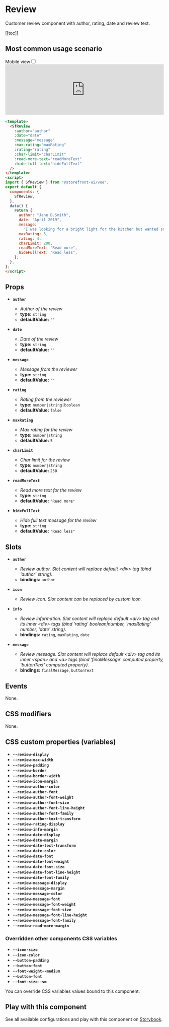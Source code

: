# Review

Customer review component with author, rating, date and review text.

[[toc]]

## Most common usage scenario

<div class="vuepress-mobile">
    <label for="vuepress-mobile" class="vuepress-mobile-label">Mobile view</label><input id="vuepress-mobile" type="checkbox" class="vuepress-mobile-checkbox">
    <iframe class="storybook-iframe" src="https://storybook.storefrontui.io/iframe.html?id=molecules-review--common" style="width: 100%; border: 0; border-bottom: 1px solid #eee;height: 10rem"></iframe>
  </div>

```html
<template>
  <SfReview
    :author="author"
    :date="date"
    :message="message"
    :max-rating="maxRating"
    :rating="rating"
    :char-limit="charLimit"
    :read-more-text="readMoreText"
    :hide-full-text="hideFullText"
  />
</template>
<script>
import { SfReview } from "@storefront-ui/vue";
export default {
  components: {
    SfReview,
  },
  data() {
    return {
      author: "Jane D.Smith",
      date: "April 2019",
      message:
        "I was looking for a bright light for the kitchen but wanted some item more modern than a strip light. this one is perfect, very bright and looks great. I can comment on interlation as I had an electrition instal it. Would recommend.",
      maxRating: 5,
      rating: 4,
      charLimit: 200,
      readMoreText: "Read more",
      hideFullText: "Read less",
    };
  },
};
</script>
```

## Props

- **`author`**
  - _Author of the review_
  - **type:** `string`
  - **defaultValue:** `""`

- **`date`**
  - _Date of the review_
  - **type:** `string`
  - **defaultValue:** `""`

- **`message`**
  - _Message from the reviewer_
  - **type:** `string`
  - **defaultValue:** `""`

- **`rating`**
  - _Rating from the reviewer_
  - **type:** `number|string|boolean`
  - **defaultValue:** `false`

- **`maxRating`**
  - _Max rating for the review_
  - **type:** `number|string`
  - **defaultValue:** `5`

- **`charLimit`**
  - _Char limit for the review_
  - **type:** `number|string`
  - **defaultValue:** `250`

- **`readMoreText`**
  - _Read more text for the review_
  - **type:** `string`
  - **defaultValue:** `"Read more"`

- **`hideFullText`**
  - _Hide full text message for the review_
  - **type:** `string`
  - **defaultValue:** `"Read less"`

## Slots

- **`author`**
  - _Review author. Slot content will replace default &lt;div&gt; tag (bind 'author' string)._
  - **bindings:** `author`

- **`icon`**
  - _Review icon. Slot content can be replaced by custom icon._

- **`info`**
  - _Review information. Slot content will replace default &lt;div&gt; tag and its inner &lt;div&gt; tags (bind 'rating' boolean|number, 'maxRating' number, 'date' string)._
  - **bindings:** `rating`, `maxRating`, `date`

- **`message`**
  - _Review message. Slot content will replace default &lt;div&gt; tag and its inner &lt;span&gt; and &lt;a&gt; tags (bind 'finalMessage' computed property, 'buttonText' computed property)._
  - **bindings:** `finalMessage`, `buttonText`

## Events

None.

## CSS modifiers

None.

## CSS custom properties (variables)

- **`--review-display`**
- **`--review-max-width`**
- **`--review-padding`**
- **`--review-border`**
- **`--review-border-width`**
- **`--review-icon-margin`**
- **`--review-author-color`**
- **`--review-author-font`**
- **`--review-author-font-weight`**
- **`--review-author-font-size`**
- **`--review-author-font-line-height`**
- **`--review-author-font-family`**
- **`--review-author-text-transform`**
- **`--review-rating-display`**
- **`--review-info-margin`**
- **`--review-date-display`**
- **`--review-date-margin`**
- **`--review-date-text-transform`**
- **`--review-date-color`**
- **`--review-date-font`**
- **`--review-date-font-weight`**
- **`--review-date-font-size`**
- **`--review-date-font-line-height`**
- **`--review-date-font-family`**
- **`--review-message-display`**
- **`--review-message-margin`**
- **`--review-message-color`**
- **`--review-message-font`**
- **`--review-message-font-weight`**
- **`--review-message-font-size`**
- **`--review-message-font-line-height`**
- **`--review-message-font-family`**
- **`--review-read-more-margin`**
### Overridden other components CSS variables 
- **`--icon-size`**
- **`--icon-color`**
- **`--button-padding`**
- **`--button-font`**
- **`--font-weight--medium`**
- **`--button-font`**
- **`--font-size--sm`**


You can override CSS variables values bound to this component.

<!-- No _internal components -->

## Play with this component

See all available configurations and play with this component on <a href="https://storybook.storefrontui.io/?path=/story/molecules-review--common">Storybook</a>.
